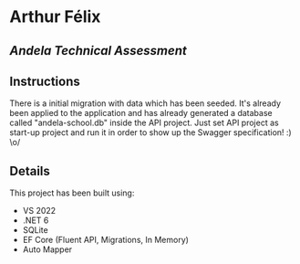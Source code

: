 # Arthur Félix
## _Andela Technical Assessment_

## Instructions

There is a initial migration with data which has been seeded. It's already been applied to the application and has already generated a database called "andela-school.db" inside the API project.
Just set API project as start-up project and run it in order to show up the Swagger specification! :) \o/


## Details

This project has been built using:

- VS 2022
- .NET 6
- SQLite
- EF Core (Fluent API, Migrations, In Memory)
- Auto Mapper
